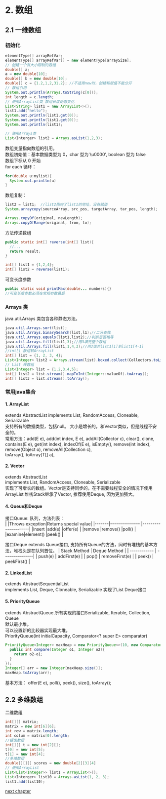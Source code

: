 # 2. 数组

## 2.1 一维数组

### 初始化

```java
elementType[] arrayRefVar;
elementType[] arrayRefVar[] = new elementType[arraySize];
// 创建一个有大小限制的数组
double[] a;
a = new double[10];
double[] b = new double[10];
double[] c = {1.2,1,2,31.2}; //不适用new时，创建和赋值不能分开
// 数组引用
System.out.println(Arrays.toString(c[0]));
int length = c.length;
// 使用ArrayList类 数组长度动态变化
List<String> list1 = new ArrayList<>();
list1.add("hello");
System.out.println(list1.get(0));
System.out.println(list1.get(0));
System.out.println(list1);

// 使用Arrays类
List<Interger> list2 = Arrays.asList(1,2,3);

```

数组变量指向数组的引用。  
数组初始值：基本数据类型为 0，char 型为'\u0000', boolean 型为 false  
数组下标从 0 开始  
for each 循环：

```java
for(double u:mylist){
  System.out.println(u)
}
```

数组复制：

```java
list2 = list1;  //list2指向了list1的地址，没有赋值
System.arraycopy(sourceArray, src_pos, targetArray, tar_pos, length);

Arrays.copyOf(original, newLength);
Arrays.copyOfRange(original, from, to);
```

方法传递数组

```java
public static int[] reverse(int[] list){
  //...
  return result;
}

int[] list1 = {1,2,4};
int[] list2 = reverse(list1);
```

可变长度参数

```java
public static void printMax(double... numbers){}
//可变长度参数必须在常规参数最后
```

### Arrays 类

java.util.Arrays 类包含各种静态方法。

```java
java.util.Arrays.sort(list);
java.util.Arrays.binarySearch(list,l1);//二分查找
java.util.Arrays.equals(list1,list2);//判断是否相等
java.util.Arrays.fill(list1,3);//用3填充整个数组
java.util.Arrays.fill(list1,1,4,3);//用3填充list1[1]到list1[4-1]
//int[] 数组转ArrayList
int[] list = {1, 2, 3, 4};
List<Integer> list2 = Arrays.stream(list).boxed.collect(Collectors.toList());
// List 转数组
List<Integer> list = {1,2,3,4,5};
int[] list2 = list.stream().mapToInt(Integer::valueOf).toArray();
int[] list3 = list.stream().toArray();
```
### 常用java集合
#### 1. ArrayList
extends AbstractList<E>
implements List<E>, RandomAccess, Cloneable, Serializable  
支持所有的数据类型，包括null。 大小是增长的，和Vector类似，但是线程不安全的。  
常用方法：add(E e), add(int index, E e), addAll(Collector<? extends E> c), clear(), clone, contains(E e),   
get(int index), indexOf(E e), isEmpty(), remove(int index), remove(Object o), removeAll(Collection<?> c),   
toArray(), toArray(T[] a),

#### 2. Vector
extends AbstractList<E>  
implements List<E>, RandomAccess, Cloneable, Serializable  
实现了可增长的数组。Vector是支持同步的，在不需要线程安全的情况下使用ArrayList
堆栈Stack继承了Vector, 推荐使用Deque, 因为更加强大。
#### 4. Queue和Deque
接口Queue: 队列，方法列表：  
|       |Throws exception|Returns special value|
|-------|--------------- |---------------------|
|insert |add(e)          |offer(e)             |
|remove |remove()        |poll()               |
|examine|element()       |peek()               |

接口Deque extends Queue接口, 支持所有Queue的方法，同时有堆栈的基本方法，堆栈头是在队列首位。
| Stack Method | Deque Method   |
| ------------ | ---------------|
| push(e)      | addFirst(e)    |
| pop()        | removeFirst(e) |
| peek()       | peekFirst()    |
#### 2. LinkedList
extends AbstractSequentialList<E>  
implements List<E>, Deque<E>, Cloneable, Serializable
实现了List Deque接口
#### 5. PriorityQueue
extends AbstractQueue<E>
所有实现的接口Serializable, Iterable<E>, Collection<E>, Queue<E>  
默认最小堆。  
可以设置新的比较器实现最大堆。  
PriorityQueue(int initialCapacity, Comparator<? super E> comparator)  
```java
PriorityQueue<Integer> maxHeap = new PriorityQueue<>(10, new Comparator<Integer>(){
  public int compare(Integer o1, Integer o2){
    return o2-o1;
  }
});
Integer[] arr = new Integer[maxHeap.size()];
maxHeap.toArray(arr);
```
基本方法： offer(E e), poll(), peek(), size(), toArray();
## 2.2 多维数组

二维数组

```java
int[][] matrix;
matrix = new int[6][6];
int row = matrix.length;
int colum = matrix[0].length;
//锯齿数组
int[][] t = new int[2][];
t[0] = new int[5];
t[1] = new int[4];
//多维数组
double[][][] scores = new double[2][3][4]
// 使用ArrayList
List<List<Integer>> list1 = ArrayList<>();
List<Interger> list10 = Arrays.asList(1, 2, 3);
list1.add(list10);
```

[next chapter](3.Class)

